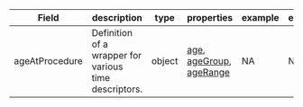 |Field | description | type | properties | example | enum|
| ---| ---| ---| ---| ---| --- |
| ageAtProcedure | Definition of a wrapper for various time descriptors. | object | [age](./age.md), [ageGroup](./ageGroup.md), [ageRange](./ageRange.md) | NA | NA|
